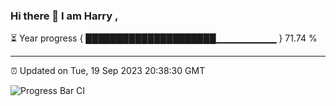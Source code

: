 ### Hi there 👋 I am Harry , 

⏳ Year progress { █████████████████████▁▁▁▁▁▁▁▁▁ } 71.74 %

---

⏰ Updated on Tue, 19 Sep 2023 20:38:30 GMT

![Progress Bar CI](https://github.com/duykhang68/duykhang68/workflows/Progress%20Bar%20CI/badge.svg)
